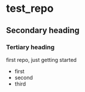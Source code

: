 # test_repo
## Secondary heading
### Tertiary heading
first repo, just getting started
* first
* second
* third
